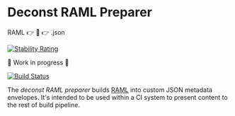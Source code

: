 # Deconst RAML Preparer
RAML :point_right: :wrench: :point_right: .json

[![Stability Rating](https://img.shields.io/badge/stability-in%20development-yellow.svg)](https://img.shields.io/badge/stability-in%20development-yellow.svg)

:construction: Work in progress :construction:

[![Build Status](https://travis-ci.org/nimbinatus/deconst-raml-preparer.svg?branch=master)](https://travis-ci.org/nimbinatus/deconst-raml-preparer/)

The *deconst RAML preparer* builds [RAML](#) into custom JSON metadata
envelopes. It's intended to be used within a CI system to present content to
the rest of build pipeline.

